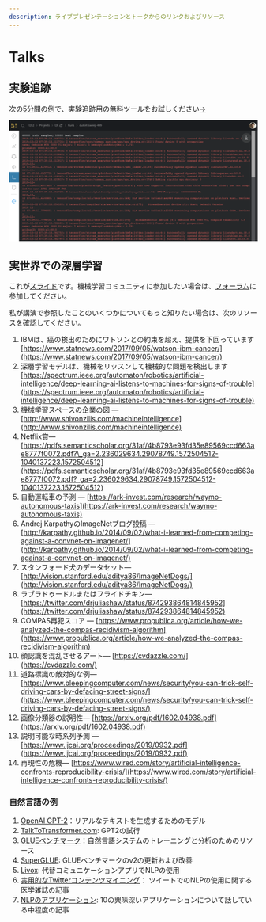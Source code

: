 ```yaml
---
description: ライブプレゼンテーションとトークからのリンクおよびリソース
---
```


# Talks

## 実験追跡

 次の[5分間の例](https://colab.research.google.com/drive/1b-6qlB-NL51BAWamtenbVxp7ryUWQivV#scrollTo=bZpt5W2NNl6S)で、実験追跡用の無料ツールをお試しください[→](https://colab.research.google.com/drive/1b-6qlB-NL51BAWamtenbVxp7ryUWQivV#scrollTo=bZpt5W2NNl6S)

![](../../.gitbook/assets/image%20%2876%29%20%283%29%20%284%29%20%286%29%20%283%29%20%284%29.png)

##  実世界での深層学習

 これが[スライド](https://storage.googleapis.com/wandb/CVP%20UCSD%20Deep%20Learning%20Real%20World.pdf)です。機械学習コミュニティに参加したい場合は、[フォーラム](https://app.slack.com/client/TL4V2PWQ3)に参加してください。

私が講演で参照したことのいくつかについてもっと知りたい場合は、次のリソースを確認してください。

1. IBMは、癌の検出のためにワトソンとの約束を超え、提供を下回っています[https://www.statnews.com/2017/09/05/watson-ibm-cancer/](https://www.statnews.com/2017/09/05/watson-ibm-cancer/)
2. 深層学習モデルは、機械をリッスンして機械的な問題を検出します[https://spectrum.ieee.org/automaton/robotics/artificial-intelligence/deep-learning-ai-listens-to-machines-for-signs-of-trouble](https://spectrum.ieee.org/automaton/robotics/artificial-intelligence/deep-learning-ai-listens-to-machines-for-signs-of-trouble)
3. 機械学習スペースの企業の図 — [http://www.shivonzilis.com/machineintelligence](http://www.shivonzilis.com/machineintelligence)
4. Netflix賞— [https://pdfs.semanticscholar.org/31af/4b8793e93fd35e89569ccd663ae8777f0072.pdf?\_ga=2.236029634.29078749.1572504512-1040137223.1572504512](https://pdfs.semanticscholar.org/31af/4b8793e93fd35e89569ccd663ae8777f0072.pdf?_ga=2.236029634.29078749.1572504512-1040137223.1572504512)
5. 自動運転車の予測 — [https://ark-invest.com/research/waymo-autonomous-taxis](https://ark-invest.com/research/waymo-autonomous-taxis)
6. Andrej KarpathyのImageNetブログ投稿 — [http://karpathy.github.io/2014/09/02/what-i-learned-from-competing-against-a-convnet-on-imagenet/](http://karpathy.github.io/2014/09/02/what-i-learned-from-competing-against-a-convnet-on-imagenet/)
7. スタンフォード犬のデータセット— [http://vision.stanford.edu/aditya86/ImageNetDogs/](http://vision.stanford.edu/aditya86/ImageNetDogs/)
8. ラブラドゥードルまたはフライドチキン— [https://twitter.com/drjuliashaw/status/874293864814845952](https://twitter.com/drjuliashaw/status/874293864814845952)
9. COMPAS再犯スコア — [https://www.propublica.org/article/how-we-analyzed-the-compas-recidivism-algorithm](https://www.propublica.org/article/how-we-analyzed-the-compas-recidivism-algorithm)
10. 顔認識を混乱させるアート— [https://cvdazzle.com/](https://cvdazzle.com/)
11. 道路標識の敵対的な例— [https://www.bleepingcomputer.com/news/security/you-can-trick-self-driving-cars-by-defacing-street-signs/](https://www.bleepingcomputer.com/news/security/you-can-trick-self-driving-cars-by-defacing-street-signs/)
12. 画像分類器の説明性— [https://arxiv.org/pdf/1602.04938.pdf](https://arxiv.org/pdf/1602.04938.pdf)
13. 説明可能な時系列予測 — [https://www.ijcai.org/proceedings/2019/0932.pdf](https://www.ijcai.org/proceedings/2019/0932.pdf)
14. 再現性の危機— [https://www.wired.com/story/artificial-intelligence-confronts-reproducibility-crisis/](https://www.wired.com/story/artificial-intelligence-confronts-reproducibility-crisis/)

###  自然言語の例

1.  [OpenAI GPT-2](https://openai.com/blog/better-language-models/)：リアルなテキストを生成するためのモデル
2. [TalkToTransformer.com](https://talktotransformer.com): GPT2の試行
3.  [GLUEベンチマーク](https://gluebenchmark.com/)：自然言語システムのトレーニングと分析のためのリソース
4. [SuperGLUE](https://super.gluebenchmark.com/): GLUEベンチマークのv2の更新および改善
5. [Livox](http://impact-transfer.org/zero/livox/): 代替コミュニケーションアプリでNLPの使用
6.  [実用的なTwitterコンテンツマイニング](https://www.ncbi.nlm.nih.gov/pmc/articles/PMC3694275/)： ツイートでのNLPの使用に関する医学雑誌の記事
7.  [NLPのアプリケーション](https://medium.com/@datamonsters/artificial-neural-networks-in-natural-language-processing-bcf62aa9151a): 10の興味深いアプリケーションについて話している中程度の記事

